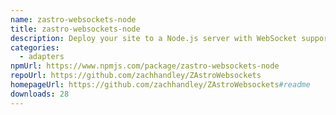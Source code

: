 ```yaml
---
name: zastro-websockets-node
title: zastro-websockets-node
description: Deploy your site to a Node.js server with WebSocket support
categories:
  - adapters
npmUrl: https://www.npmjs.com/package/zastro-websockets-node
repoUrl: https://github.com/zachhandley/ZAstroWebsockets
homepageUrl: https://github.com/zachhandley/ZAstroWebsockets#readme
downloads: 28
---
```


